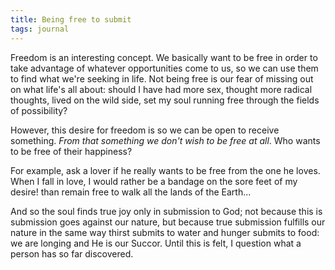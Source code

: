 ```yaml
---
title: Being free to submit
tags: journal
---
```


Freedom is an interesting concept.  We basically want to be free in
order to take advantage of whatever opportunities come to us, so we can
use them to find what we're seeking in life.  Not being free is our fear
of missing out on what life's all about: should I have had more sex,
thought more radical thoughts, lived on the wild side, set my soul
running free through the fields of possibility?

However, this desire for freedom is so we can be open to receive
something.  *From that something we don't wish to be free at all*.  Who
wants to be free of their happiness?

For example, ask a lover if he really wants to be free from the one he
loves.  When I fall in love, I would rather be a bandage on the sore
feet of my desire! than remain free to walk all the lands of the
Earth...

And so the soul finds true joy only in submission to God; not because
this is submission goes against our nature, but because true submission
fulfills our nature in the same way thirst submits to water and hunger
submits to food: we are longing and He is our Succor.  Until this is
felt, I question what a person has so far discovered.


